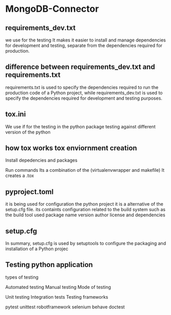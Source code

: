 # MongoDB-Connector

## requirements_dev.txt 

we use for the testing
It makes it easier to install and manage dependencies for development and testing, separate from the dependencies required for production.

## difference between requirements_dev.txt and requirements.txt

requirements.txt is used to specify the dependencies required to run the production code of a Python project, while requirements_dev.txt is used to specify the dependencies required for development and testing purposes.

## tox.ini

We use if for the testing in the python package testing against different version of the python

## how tox works tox enviornment creation

Install depedencies and packages

Run commands
Its a combination of the (virtualenvwrapper and makefile)
It creates a .tox

## pyproject.toml

it is being used for configuration the python project it is a alternative of the setup.cfg file. its containts configuration related to the build system such as the build tool used package name version author license and dependencies

## setup.cfg

In summary, setup.cfg is used by setuptools to configure the packaging and installation of a Python projec

## Testing python application

types of testing

Automated testing
Manual testing
Mode of testing

Unit testing
Integration tests
Testing frameworks

pytest
unittest
robotframework
selenium
behave
doctest
